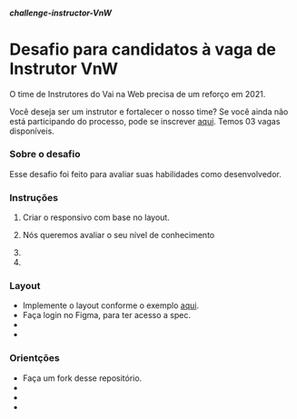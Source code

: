 ##### challenge-instructor-VnW

# Desafio para candidatos à vaga de Instrutor VnW

O time de Instrutores do Vai na Web precisa de um reforço em 2021.  

Você deseja ser um instrutor e fortalecer o nosso time? Se você ainda não está participando do processo, pode se inscrever [aqui](https://docs.google.com/forms/d/e/1FAIpQLSd73g0fCQ3EWDRVmxuUVWjkl-2Ar2Jc-wwaCnNAla_OtV8MqQ/viewform "link para inscrição"). Temos 03 vagas disponíveis.

### Sobre o desafio 

Esse desafio foi feito para avaliar suas habilidades como desenvolvedor.

### Instruções
1. Criar o responsivo com base no layout.

2. Nós queremos avaliar o seu nível de conhecimento

3.

4.

### Layout

* Implemente o layout conforme o exemplo [aqui](https://www.vainaweb.com.br/ "link para página do VnW").
* Faça login no Figma, para ter acesso a spec.
*
*


### Orientções

* Faça um fork desse repositório.
*
*
*


